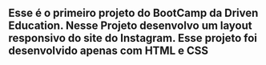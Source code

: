 <h2>Esse é o primeiro projeto do BootCamp da Driven Education. Nesse Projeto desenvolvo um layout responsivo do site do Instagram. Esse projeto foi desenvolvido apenas com HTML e CSS</h2>